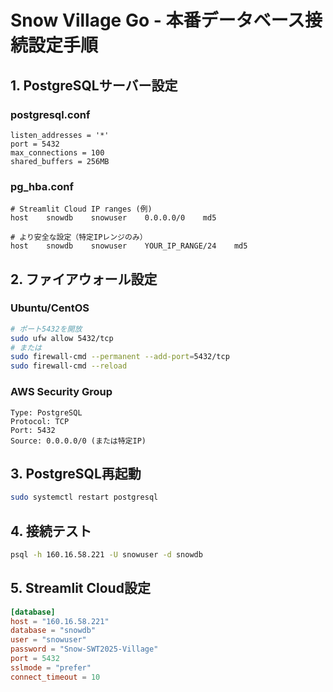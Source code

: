 # Snow Village Go - 本番データベース接続設定手順

## 1. PostgreSQLサーバー設定

### postgresql.conf
```
listen_addresses = '*'
port = 5432
max_connections = 100
shared_buffers = 256MB
```

### pg_hba.conf
```
# Streamlit Cloud IP ranges (例)
host    snowdb    snowuser    0.0.0.0/0    md5

# より安全な設定（特定IPレンジのみ）
host    snowdb    snowuser    YOUR_IP_RANGE/24    md5
```

## 2. ファイアウォール設定

### Ubuntu/CentOS
```bash
# ポート5432を開放
sudo ufw allow 5432/tcp
# または
sudo firewall-cmd --permanent --add-port=5432/tcp
sudo firewall-cmd --reload
```

### AWS Security Group
```
Type: PostgreSQL
Protocol: TCP
Port: 5432
Source: 0.0.0.0/0 (または特定IP)
```

## 3. PostgreSQL再起動
```bash
sudo systemctl restart postgresql
```

## 4. 接続テスト
```bash
psql -h 160.16.58.221 -U snowuser -d snowdb
```

## 5. Streamlit Cloud設定
```toml
[database]
host = "160.16.58.221"
database = "snowdb"
user = "snowuser"
password = "Snow-SWT2025-Village"
port = 5432
sslmode = "prefer"
connect_timeout = 10
```
